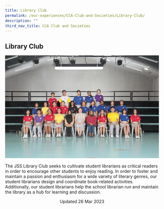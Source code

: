 ```yaml
---
title: Library Club
permalink: /our-experiences/CCA-Club-and-Societies/Library-Club/
description: ""
third_nav_title: CCA Club and Societies
---
```

## Library Club


![](/images/Library%20Club.jpg)


The JSS Library Club seeks to cultivate student librarians as critical readers in order to encourage other students to enjoy reading. In order to foster and maintain a passion and enthusiasm for a wide variety of literary genres, our student librarians design and coordinate book-related activities. Additionally, our student librarians help the school librarian run and maintain the library as a hub for learning and discussion.

<center> Updated 26 Mar 2023 </center>